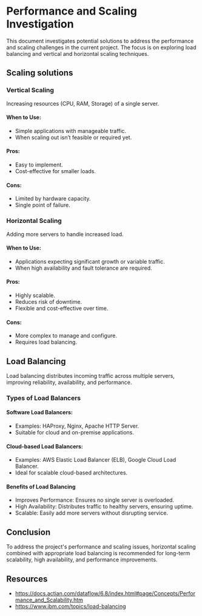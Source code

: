 # Performance and Scaling Investigation
This document investigates potential solutions to address the performance and scaling challenges in the current project. The focus is on exploring load balancing and vertical and horizontal scaling techniques.

## Scaling solutions
### Vertical Scaling
Increasing resources (CPU, RAM, Storage) of a single server.
#### When to Use:
* Simple applications with manageable traffic.
* When scaling out isn’t feasible or required yet.
#### Pros:
* Easy to implement.
* Cost-effective for smaller loads.
#### Cons:
* Limited by hardware capacity.
* Single point of failure.
### Horizontal Scaling
Adding more servers to handle increased load.
#### When to Use:
* Applications expecting significant growth or variable traffic.
* When high availability and fault tolerance are required.
#### Pros:
* Highly scalable.
* Reduces risk of downtime.
* Flexible and cost-effective over time.
#### Cons:
* More complex to manage and configure.
* Requires load balancing.


## Load Balancing
Load balancing distributes incoming traffic across multiple servers, improving reliability, availability, and performance.

### Types of Load Balancers
#### Software Load Balancers:
* Examples: HAProxy, Nginx, Apache HTTP Server.
* Suitable for cloud and on-premise applications.
#### Cloud-based Load Balancers:
* Examples: AWS Elastic Load Balancer (ELB), Google Cloud Load Balancer.
* Ideal for scalable cloud-based architectures.
#### Benefits of Load Balancing
* Improves Performance: Ensures no single server is overloaded.
* High Availability: Distributes traffic to healthy servers, ensuring uptime.
* Scalable: Easily add more servers without disrupting service.

## Conclusion
To address the project's performance and scaling issues, horizontal scaling combined with appropriate load balancing is recommended for long-term scalability, high availability, and performance improvements.

## Resources
* https://docs.actian.com/dataflow/6.8/index.html#page/Concepts/Performance_and_Scalability.htm
* https://www.ibm.com/topics/load-balancing
